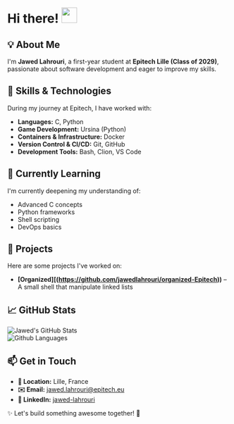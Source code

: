 # Hi there! <img src="https://github.com/TheDudeThatCode/TheDudeThatCode/blob/master/Assets/Hi.gif" width="35" />

## 💡 About Me  
I'm **Jawed Lahrouri**, a first-year student at **Epitech Lille (Class of 2029)**, passionate about software development and eager to improve my skills.  

## 🚀 Skills & Technologies  
During my journey at Epitech, I have worked with:  
- **Languages:** C, Python  
- **Game Development:** Ursina (Python)  
- **Containers & Infrastructure:** Docker  
- **Version Control & CI/CD:** Git, GitHub  
- **Development Tools:** Bash, Clion, VS Code  

## 🌱 Currently Learning  
I'm currently deepening my understanding of:  
- Advanced C concepts  
- Python frameworks  
- Shell scripting  
- DevOps basics  

## 📌 Projects  
Here are some projects I've worked on:  
- **[Organized][(https://github.com/jawedlahrouri/organized-Epitech))** – A small shell that manipulate linked lists  

## 📈 GitHub Stats  
![Jawed's GitHub Stats](https://github-readme-stats.vercel.app/api?username=jawedlahrouri&show_icons=true&theme=radical&v=1)  
![Github Languages](https://github-readme-stats.vercel.app/api/top-langs?username=jawedlahrouri&layout=compact&show_icons=true&theme=radical&v=1)  

## 📫 Get in Touch  
- **📍 Location:** Lille, France  
- **✉️ Email:** jawed.lahrouri@epitech.eu  
- **🔗 LinkedIn:** [jawed-lahrouri](https://linkedin.com/in/jawed-lahrouri)  

✨ Let's build something awesome together! 🚀  

